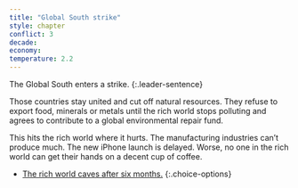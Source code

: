 ```yaml
---
title: "Global South strike"
style: chapter
conflict: 3
decade: 
economy: 
temperature: 2.2
---
```


The Global South enters a strike. 
{:.leader-sentence}

Those countries stay united and cut off natural resources. They refuse to export food, minerals or metals until the rich world stops polluting and agrees to contribute to a global environmental repair fund.

This hits the rich world where it hurts. The manufacturing industries can’t produce much. The new iPhone launch is delayed. Worse, no one in the rich world can get their hands on a decent cup of coffee.

- [The rich world caves after six months.](chapter_late-stage-designer-planet.html)
{:.choice-options}

